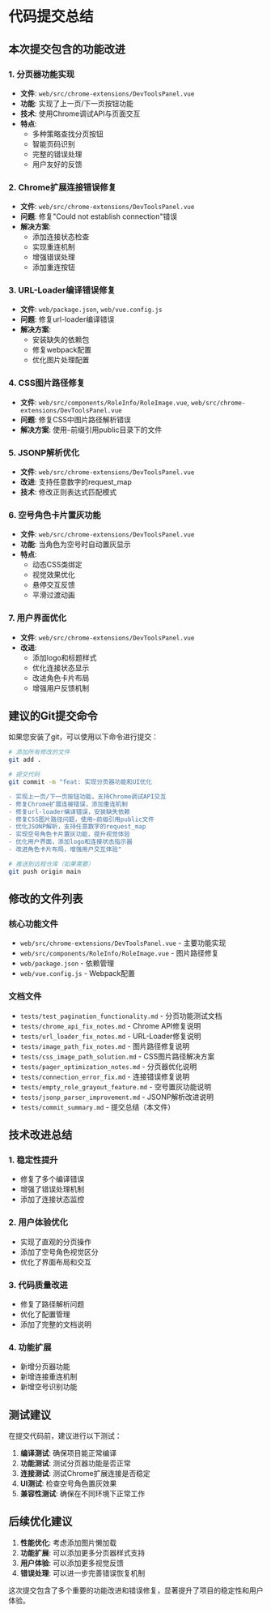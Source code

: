 # 代码提交总结

## 本次提交包含的功能改进

### 1. 分页器功能实现
- **文件**: `web/src/chrome-extensions/DevToolsPanel.vue`
- **功能**: 实现了上一页/下一页按钮功能
- **技术**: 使用Chrome调试API与页面交互
- **特点**: 
  - 多种策略查找分页按钮
  - 智能页码识别
  - 完整的错误处理
  - 用户友好的反馈

### 2. Chrome扩展连接错误修复
- **文件**: `web/src/chrome-extensions/DevToolsPanel.vue`
- **问题**: 修复"Could not establish connection"错误
- **解决方案**:
  - 添加连接状态检查
  - 实现重连机制
  - 增强错误处理
  - 添加重连按钮

### 3. URL-Loader编译错误修复
- **文件**: `web/package.json`, `web/vue.config.js`
- **问题**: 修复url-loader编译错误
- **解决方案**:
  - 安装缺失的依赖包
  - 修复webpack配置
  - 优化图片处理配置

### 4. CSS图片路径修复
- **文件**: `web/src/components/RoleInfo/RoleImage.vue`, `web/src/chrome-extensions/DevToolsPanel.vue`
- **问题**: 修复CSS中图片路径解析错误
- **解决方案**: 使用`~`前缀引用public目录下的文件

### 5. JSONP解析优化
- **文件**: `web/src/chrome-extensions/DevToolsPanel.vue`
- **改进**: 支持任意数字的request_map
- **技术**: 修改正则表达式匹配模式

### 6. 空号角色卡片置灰功能
- **文件**: `web/src/chrome-extensions/DevToolsPanel.vue`
- **功能**: 当角色为空号时自动置灰显示
- **特点**:
  - 动态CSS类绑定
  - 视觉效果优化
  - 悬停交互反馈
  - 平滑过渡动画

### 7. 用户界面优化
- **文件**: `web/src/chrome-extensions/DevToolsPanel.vue`
- **改进**:
  - 添加logo和标题样式
  - 优化连接状态显示
  - 改进角色卡片布局
  - 增强用户反馈机制

## 建议的Git提交命令

如果您安装了git，可以使用以下命令进行提交：

```bash
# 添加所有修改的文件
git add .

# 提交代码
git commit -m "feat: 实现分页器功能和UI优化

- 实现上一页/下一页按钮功能，支持Chrome调试API交互
- 修复Chrome扩展连接错误，添加重连机制
- 修复url-loader编译错误，安装缺失依赖
- 修复CSS图片路径问题，使用~前缀引用public文件
- 优化JSONP解析，支持任意数字的request_map
- 实现空号角色卡片置灰功能，提升视觉体验
- 优化用户界面，添加logo和连接状态指示器
- 改进角色卡片布局，增强用户交互体验"

# 推送到远程仓库（如果需要）
git push origin main
```

## 修改的文件列表

### 核心功能文件
- `web/src/chrome-extensions/DevToolsPanel.vue` - 主要功能实现
- `web/src/components/RoleInfo/RoleImage.vue` - 图片路径修复
- `web/package.json` - 依赖管理
- `web/vue.config.js` - Webpack配置

### 文档文件
- `tests/test_pagination_functionality.md` - 分页功能测试文档
- `tests/chrome_api_fix_notes.md` - Chrome API修复说明
- `tests/url_loader_fix_notes.md` - URL-Loader修复说明
- `tests/image_path_fix_notes.md` - 图片路径修复说明
- `tests/css_image_path_solution.md` - CSS图片路径解决方案
- `tests/pager_optimization_notes.md` - 分页器优化说明
- `tests/connection_error_fix.md` - 连接错误修复说明
- `tests/empty_role_grayout_feature.md` - 空号置灰功能说明
- `tests/jsonp_parser_improvement.md` - JSONP解析改进说明
- `tests/commit_summary.md` - 提交总结（本文件）

## 技术改进总结

### 1. 稳定性提升
- 修复了多个编译错误
- 增强了错误处理机制
- 添加了连接状态监控

### 2. 用户体验优化
- 实现了直观的分页操作
- 添加了空号角色视觉区分
- 优化了界面布局和交互

### 3. 代码质量改进
- 修复了路径解析问题
- 优化了配置管理
- 添加了完整的文档说明

### 4. 功能扩展
- 新增分页器功能
- 新增连接重连机制
- 新增空号识别功能

## 测试建议

在提交代码前，建议进行以下测试：

1. **编译测试**: 确保项目能正常编译
2. **功能测试**: 测试分页器功能是否正常
3. **连接测试**: 测试Chrome扩展连接是否稳定
4. **UI测试**: 检查空号角色置灰效果
5. **兼容性测试**: 确保在不同环境下正常工作

## 后续优化建议

1. **性能优化**: 考虑添加图片懒加载
2. **功能扩展**: 可以添加更多分页器样式支持
3. **用户体验**: 可以添加更多视觉反馈
4. **错误处理**: 可以进一步完善错误恢复机制

这次提交包含了多个重要的功能改进和错误修复，显著提升了项目的稳定性和用户体验。
